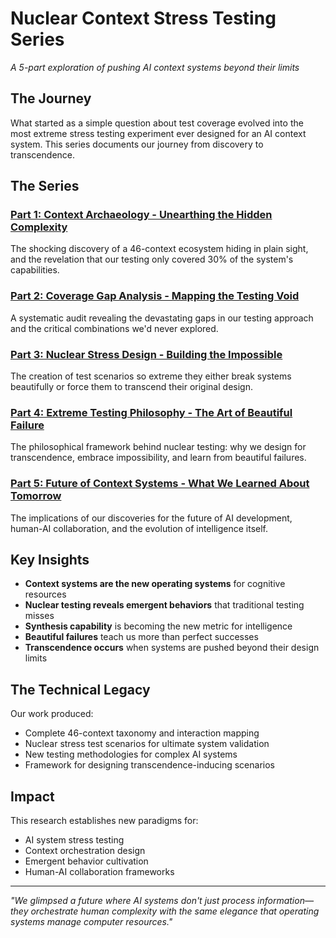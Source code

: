 # Nuclear Context Stress Testing Series

*A 5-part exploration of pushing AI context systems beyond their limits*

## The Journey

What started as a simple question about test coverage evolved into the most extreme stress testing experiment ever designed for an AI context system. This series documents our journey from discovery to transcendence.

## The Series

### [Part 1: Context Archaeology - Unearthing the Hidden Complexity](./01-context-archaeology.md)
The shocking discovery of a 46-context ecosystem hiding in plain sight, and the revelation that our testing only covered 30% of the system's capabilities.

### [Part 2: Coverage Gap Analysis - Mapping the Testing Void](./02-coverage-gap-analysis.md)  
A systematic audit revealing the devastating gaps in our testing approach and the critical combinations we'd never explored.

### [Part 3: Nuclear Stress Design - Building the Impossible](./03-nuclear-stress-design.md)
The creation of test scenarios so extreme they either break systems beautifully or force them to transcend their original design.

### [Part 4: Extreme Testing Philosophy - The Art of Beautiful Failure](./04-extreme-testing-philosophy.md)
The philosophical framework behind nuclear testing: why we design for transcendence, embrace impossibility, and learn from beautiful failures.

### [Part 5: Future of Context Systems - What We Learned About Tomorrow](./05-future-context-systems.md)
The implications of our discoveries for the future of AI development, human-AI collaboration, and the evolution of intelligence itself.

## Key Insights

- **Context systems are the new operating systems** for cognitive resources
- **Nuclear testing reveals emergent behaviors** that traditional testing misses  
- **Synthesis capability** is becoming the new metric for intelligence
- **Beautiful failures** teach us more than perfect successes
- **Transcendence occurs** when systems are pushed beyond their design limits

## The Technical Legacy

Our work produced:
- Complete 46-context taxonomy and interaction mapping
- Nuclear stress test scenarios for ultimate system validation
- New testing methodologies for complex AI systems
- Framework for designing transcendence-inducing scenarios

## Impact

This research establishes new paradigms for:
- AI system stress testing
- Context orchestration design
- Emergent behavior cultivation
- Human-AI collaboration frameworks

---

*"We glimpsed a future where AI systems don't just process information—they orchestrate human complexity with the same elegance that operating systems manage computer resources."*